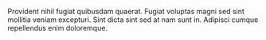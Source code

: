 Provident nihil fugiat quibusdam quaerat.
Fugiat voluptas magni sed sint mollitia veniam excepturi.
Sint dicta sint sed at nam sunt in.
Adipisci cumque repellendus enim doloremque.